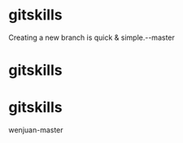 # gitskills
Creating a new branch is quick & simple.--master
# gitskills
# gitskills
wenjuan-master
